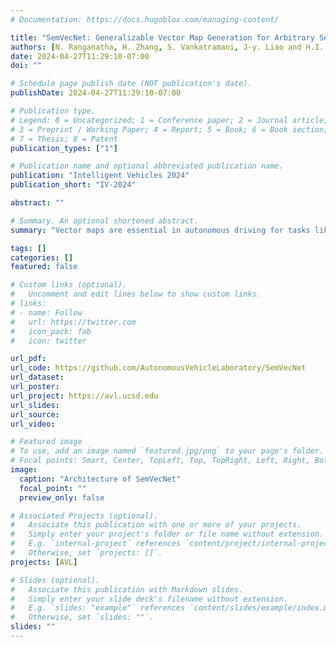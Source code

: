 ```yaml
---
# Documentation: https://docs.hugoblox.com/managing-content/

title: "SemVecNet: Generalizable Vector Map Generation for Arbitrary Sensor Configurations"
authors: [N. Ranganatha, H. Zhang, S. Vankatramani, J-y. Liao and H.I. Christensen]
date: 2024-04-27T11:29:10-07:00
doi: ""

# Schedule page publish date (NOT publication's date).
publishDate: 2024-04-27T11:29:10-07:00

# Publication type.
# Legend: 0 = Uncategorized; 1 = Conference paper; 2 = Journal article;
# 3 = Preprint / Working Paper; 4 = Report; 5 = Book; 6 = Book section;
# 7 = Thesis; 8 = Patent
publication_types: ["1"]

# Publication name and optional abbreviated publication name.
publication: "Intelligent Vehicles 2024"
publication_short: "IV-2024"

abstract: ""

# Summary. An optional shortened abstract.
summary: "Vector maps are essential in autonomous driving for tasks like localization and planning, yet their creation and maintenance are notably costly. While recent advances in online vector map generation for autonomous vehicles are promising, current models lack adaptability to different sensor configurations. They tend to overfit to specific sensor poses, leading to decreased performance and higher retraining costs. This limitation hampers their practical use in real-world applications. In response to this challenge, we propose a modular pipeline for vector map generation with improved generalization to sensor configurations. The pipeline leverages probabilistic semantic mapping to generate a bird's-eye-view (BEV) semantic map as an intermediate representation. This intermediate representation is then converted to a vector map using the MapTRv2 decoder. By adopting a BEV semantic map robust to different sensor configurations, our proposed approach significantly improves the generalization performance. We evaluate the model on datasets that are different from the training set including real-world data collected with our platform with different sensor configurations and show that the model generalizes significantly better than the state-of-the-art methods."

tags: []
categories: []
featured: false

# Custom links (optional).
#   Uncomment and edit lines below to show custom links.
# links:
# - name: Follow
#   url: https://twitter.com
#   icon_pack: fab
#   icon: twitter

url_pdf:
url_code: https://github.com/AutonomousVehicleLaboratory/SemVecNet
url_dataset:
url_poster:
url_project: https://avl.ucsd.edu
url_slides:
url_source: 
url_video:

# Featured image
# To use, add an image named `featured.jpg/png` to your page's folder. 
# Focal points: Smart, Center, TopLeft, Top, TopRight, Left, Right, BottomLeft, Bottom, BottomRight.
image:
  caption: "Architecture of SemVecNet"
  focal_point: ""
  preview_only: false

# Associated Projects (optional).
#   Associate this publication with one or more of your projects.
#   Simply enter your project's folder or file name without extension.
#   E.g. `internal-project` references `content/project/internal-project/index.md`.
#   Otherwise, set `projects: []`.
projects: [AVL]

# Slides (optional).
#   Associate this publication with Markdown slides.
#   Simply enter your slide deck's filename without extension.
#   E.g. `slides: "example"` references `content/slides/example/index.md`.
#   Otherwise, set `slides: ""`.
slides: ""
---
```

